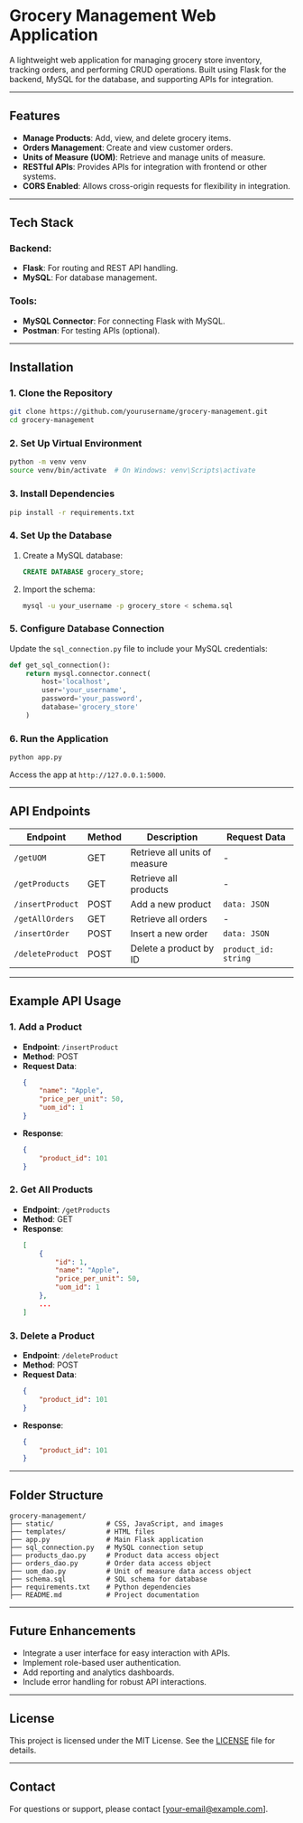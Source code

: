 
# **Grocery Management Web Application**

A lightweight web application for managing grocery store inventory, tracking orders, and performing CRUD operations. Built using Flask for the backend, MySQL for the database, and supporting APIs for integration.

---

## **Features**
- **Manage Products**: Add, view, and delete grocery items.
- **Orders Management**: Create and view customer orders.
- **Units of Measure (UOM)**: Retrieve and manage units of measure.
- **RESTful APIs**: Provides APIs for integration with frontend or other systems.
- **CORS Enabled**: Allows cross-origin requests for flexibility in integration.

---

## **Tech Stack**
### Backend:
- **Flask**: For routing and REST API handling.
- **MySQL**: For database management.

### Tools:
- **MySQL Connector**: For connecting Flask with MySQL.
- **Postman**: For testing APIs (optional).

---

## **Installation**

### **1. Clone the Repository**
```bash
git clone https://github.com/yourusername/grocery-management.git
cd grocery-management
```

### **2. Set Up Virtual Environment**
```bash
python -m venv venv
source venv/bin/activate  # On Windows: venv\Scripts\activate
```

### **3. Install Dependencies**
```bash
pip install -r requirements.txt
```

### **4. Set Up the Database**
1. Create a MySQL database:
   ```sql
   CREATE DATABASE grocery_store;
   ```
2. Import the schema:
   ```bash
   mysql -u your_username -p grocery_store < schema.sql
   ```

### **5. Configure Database Connection**
Update the `sql_connection.py` file to include your MySQL credentials:
```python
def get_sql_connection():
    return mysql.connector.connect(
        host='localhost',
        user='your_username',
        password='your_password',
        database='grocery_store'
    )
```

### **6. Run the Application**
```bash
python app.py
```
Access the app at `http://127.0.0.1:5000`.

---

## **API Endpoints**
| **Endpoint**          | **Method** | **Description**                     | **Request Data**        |
|------------------------|------------|-------------------------------------|-------------------------|
| `/getUOM`             | GET        | Retrieve all units of measure       | -                       |
| `/getProducts`        | GET        | Retrieve all products               | -                       |
| `/insertProduct`      | POST       | Add a new product                   | `data: JSON`            |
| `/getAllOrders`       | GET        | Retrieve all orders                 | -                       |
| `/insertOrder`        | POST       | Insert a new order                  | `data: JSON`            |
| `/deleteProduct`      | POST       | Delete a product by ID              | `product_id: string`    |

---

## **Example API Usage**

### **1. Add a Product**
- **Endpoint**: `/insertProduct`  
- **Method**: POST  
- **Request Data**:
  ```json
  {
      "name": "Apple",
      "price_per_unit": 50,
      "uom_id": 1
  }
  ```
- **Response**:
  ```json
  {
      "product_id": 101
  }
  ```

### **2. Get All Products**
- **Endpoint**: `/getProducts`  
- **Method**: GET  
- **Response**:
  ```json
  [
      {
          "id": 1,
          "name": "Apple",
          "price_per_unit": 50,
          "uom_id": 1
      },
      ...
  ]
  ```

### **3. Delete a Product**
- **Endpoint**: `/deleteProduct`  
- **Method**: POST  
- **Request Data**:
  ```json
  {
      "product_id": 101
  }
  ```
- **Response**:
  ```json
  {
      "product_id": 101
  }
  ```

---

## **Folder Structure**
```
grocery-management/
├── static/             # CSS, JavaScript, and images
├── templates/          # HTML files
├── app.py              # Main Flask application
├── sql_connection.py   # MySQL connection setup
├── products_dao.py     # Product data access object
├── orders_dao.py       # Order data access object
├── uom_dao.py          # Unit of measure data access object
├── schema.sql          # SQL schema for database
├── requirements.txt    # Python dependencies
├── README.md           # Project documentation
```

---

## **Future Enhancements**
- Integrate a user interface for easy interaction with APIs.
- Implement role-based user authentication.
- Add reporting and analytics dashboards.
- Include error handling for robust API interactions.

---

## **License**
This project is licensed under the MIT License. See the [LICENSE](LICENSE) file for details.

---

## **Contact**
For questions or support, please contact [your-email@example.com].
